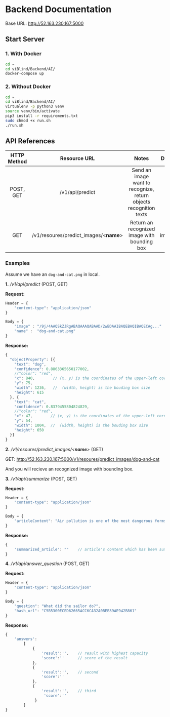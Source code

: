 # Backend Documentation

Base URL: http://52.163.230.167:5000
## Start Server
### 1. With Docker 
```bash
cd ~
cd viBlind/Backend/AI/
docker-compose up
```
### 2. Without Docker
```bash
cd ~
cd viBlind/Backend/AI/
virtualenv -p python3 venv
source venv/bin/activate
pip3 install -r requirements.txt
sudo chmod +x run.sh
./run.sh
```

## API References

| HTTP Method |            Resource URL            |                                Notes                               |  Data Type |
|:-----------:|:----------------------------------:|:------------------------------------------------------------------:|:----------:|
|  POST, GET  |           /v1/api/predict          | Send an image want to recognize, return objects recognition texts  |    JSON    |
|     GET     | /v1/resoures/predict_images/<__name__> |            Return an recognized image with bounding box            | image/jpeg |

### Examples
Assume we have an ```dog-and-cat.png``` in local.

__1.__ _/v1/api/predict_ (POST, GET)

__Request:__ 
```js
Header = {
    "content-type": "application/json"
}

Body = {
    "image" : "/9j/4AAQSkZJRgABAQAAAQABAAD/2wBDAAIBAQEBAQIBAQECAg..."   // Encode image as base64 
    "name" :  "dog-and-cat.png"
}
```
__Response:__

```js
{
  "objectProperty": [{
    "text": "dog",
    "confidence": 0.8863365650177002,
    //"color": "red",
    "x": 840,        // (x, y) is the coordinates of the upper-left corner of the bounding box
    "y": 75,
    "width": 1236,   //  (width, height) is the bouding box size
    "height": 615
  }, {
    "text": "cat",
    "confidence": 0.8379455804824829,
    //"color": "red",
    "x": 47,        // (x, y) is the coordinates of the upper-left corner of the bounding box
    "y": 54,
    "width": 1004,  //  (width, height) is the bouding box size
    "height": 650 
  }]
}
```

__2.__ _/v1/resoures/predict_images/<__name__>_ (GET)

GET: http://52.163.230.167:5000/v1/resoures/predict_images/dog-and-cat

And you will recieve an recognized image with bounding box.

__3.__ _/v1/api/summarize_ (POST, GET)

__Request:__ 
```js
Header = {
    "content-type": "application/json"
}

Body = {
    "articleContent": "Air pollution is one of the most dangerous forms of pollution..."
}
```
__Response:__

```js
{
    'summarized_article': ""    // article's content which has been summarized
}
```

__4.__ _/v1/api/answer_question_ (POST, GET)

__Request:__ 
```js
Header = {
    "content-type": "application/json"
}

Body = {
    "question": "What did the sailor do?",
    "hash_url": "C5B5300ECED62665ACC6CA32A0BEB39AE942B861"
}
```
__Response:__

```js
{
    'answers':
        [
            {
                'result':'',    // result with highest capacity
                'score':''      // score of the result
            }, 
            {
                'result':'',    // second
                'score':''
            }, 
            {
                'result':'',    // third
                 'score':''
             }
        ]
}
```
